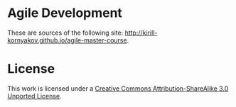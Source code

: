 # Agile Development

These are sources of the following site: <http://kirill-kornyakov.github.io/agile-master-course>.

# License

This work is licensed under a [Creative Commons Attribution-ShareAlike 3.0 Unported License](http://creativecommons.org/licenses/by-sa/3.0/).
